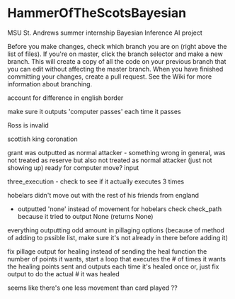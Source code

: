 # HammerOfTheScotsBayesian
MSU St. Andrews summer internship Bayesian Inference AI project

Before you make changes, check which branch you are on (right above the list of files). If you're on master, click the branch selector and make a new branch. This will create a copy of all the code on your previous branch that you can edit without affecting the master branch. When you have finished committing your changes, create a pull request. See the Wiki for more information about branching.



account for difference in english border

make sure it outputs 'computer passes' each time it passes

Ross is invalid

scottish king coronation

grant was outputted as normal attacker - something wrong in general, was not treated as reserve but also not treated as normal    attacker (just not showing up)
ready for computer move? input

three_execution - check to see if it actually executes 3 times

hobelars didn't move out with the rest of his friends from england
- outputted 'none' instead of movement for hobelars
  check check_path because it tried to output None (returns None)
  
  
everything outputting odd amount in pillaging options (because of method of adding to pssible list, make sure it's not already in there before adding it)

fix pillage output for healing
  instead of sending the heal function the number of points it wants, start a loop that executes the # of times it wants the     healing points sent and outputs each time it's healed once
    or, just fix output to do the actual # it was healed


seems like there's one less movement than card played ??


